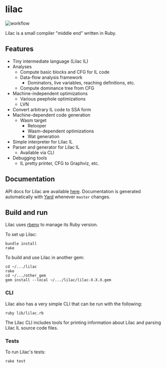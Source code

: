 # lilac

![workflow](https://github.com/matthewd673/lilac/actions/workflows/ruby.yml/badge.svg)

Lilac is a small compiler "middle end" written in Ruby.

## Features

* Tiny intermediate language (Lilac IL)
* Analyses
  * Compute basic blocks and CFG for IL code
  * Data-flow analysis framework
    * Dominators, live variables, reaching definitions, etc.
  * Compute dominance tree from CFG
* Machine-independent optimizations
  * Various peephole optimizations
  * LVN
* Convert arbitrary IL code to SSA form
* Machine-dependent code generation
  * Wasm target
    * Relooper
    * Wasm-dependent optimizations
    * Wat generation
* Simple interpreter for Lilac IL
* Parser and generator for Lilac IL
  * Available via CLI
* Debugging tools
  * IL pretty printer, CFG to Graphviz, etc.
 
## Documentation

API docs for Lilac are available [here](https://matthewd673.github.io/lilac/). Documentation is
generated automatically with [Yard](https://yardoc.org) whenever `master` changes.

## Build and run

Lilac uses [rbenv](https://github.com/rbenv/rbenv) to manage its Ruby version.

To set up Lilac:

```
bundle install
rake
```

To build and use Lilac in another gem:

```
cd ~/.../lilac
rake
cd ~/.../other_gem
gem install --local ~/.../lilac/lilac-X.X.X.gem
```

### CLI

Lilac also has a very simple CLI that can be run with the following:
```
ruby lib/lilac.rb
```

The Lilac CLI includes tools for printing information about Lilac and parsing Lilac IL source code files.

### Tests

To run Lilac's tests:
```
rake test
```

